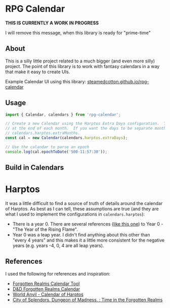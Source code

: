 # RPG Calendar

**THIS IS CURRENTLY A WORK IN PROGRESS**

I will remove this message, when this library is ready for "prime-time"

## About

This is a silly little project related to a much bigger (and even more silly) project.  The point of this library is to work with fantasy calendars in a way that make it easy to create UIs.

Example Calendar UI using this library: [steamedcotton.github.io/rpg-calendar](https://steamedcotton.github.io/rpg-calendar/)

## Usage

```typescript
import { Calendar, calendars } from 'rpg-calendar';

// Create a new Calendar using the Harptos Extra Days configuration.  This will add the "special" days as extra days
// at the end of each month.  If you want the days to be separate months, then you can use
// calendars.harptos.extraMonths.
const cal = new Calendar(calendars.harptos.extraDays);

// Use the calandar to parse an epoch
console.log(cal.epochToDate('500-11:57:30'));
```

## Build in Calendars

# Harptos

It was a little difficult to find a source of truth of details around the calendar of Harptos.  As best as I can tell, these assumptions are true (and they are what I used to implement the configurations in `calendars.harptos`):

* There is a year 0.  There are several references ([like this one](https://www.sageadvice.eu/forgotten-realms-is-there-a-year-0-dr-or-is-1-dr-immediately-followed-by-1-dr-if-there-is-a-year-0-what-happens-in-it/)) to Year 0 - "The Year of the Rising Flame".
* Year 0 was a leap year.  I didn't find anything about this other than "every 4 years" and this makes it a little more consistent for the negative years (e.g. years -4, 0, 4 are all leap years).

## References

I used the following for references and inspiration:

- [Forgotten Realms Calendar Tool](https://thesilverdaggers.com/wp-content/uploads/fc/#)
- [D&D Forgotten Realms Calendar](http://dnd.steinhour.net/Forgotten_Realms_campaign/Forgotten_Realms/DnD_FR_calendar.html#The%20Roll%20of%20Years)
- [World Anvil - Calendar of Harptos](https://www.worldanvil.com/w/forgotten-realms-28d26d5th29-lethann/a/calendar-of-harptos-article)
- [City of Splendors. Dungeon of Madness. : Time in the Forgotten Realms](https://cityofsplendorsdungeonofmadness.obsidianportal.com/wikis/time-in-the-forgotten-realms)
